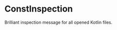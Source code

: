 # ConstInspection

<!-- Plugin description -->
Brilliant inspection message for all opened Kotlin files.
<!-- Plugin description end -->
